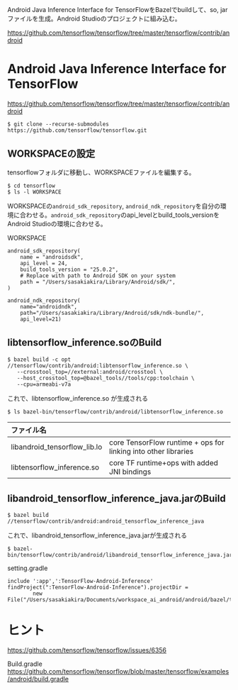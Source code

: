 Android Java Inference Interface for TensorFlowをBazelでbuildして、so, jarファイルを生成。Android Studioのプロジェクトに組み込む。

https://github.com/tensorflow/tensorflow/tree/master/tensorflow/contrib/android

# Android Java Inference Interface for TensorFlow

https://github.com/tensorflow/tensorflow/tree/master/tensorflow/contrib/android

```shell
$ git clone --recurse-submodules https://github.com/tensorflow/tensorflow.git
```

## WORKSPACEの設定

tensorflowフォルダに移動し、WORKSPACEファイルを編集する。

```
$ cd tensorflow
$ ls -l WORKSPACE
```
WORKSPACEの`android_sdk_repository`, `android_ndk_repository`を自分の環境に合わせる。`android_sdk_repository`のapi_levelとbuild_tools_versionをAndroid Studioの環境に合わせる。

WORKSPACE
```
android_sdk_repository(
    name = "androidsdk",
    api_level = 24,
    build_tools_version = "25.0.2",
    # Replace with path to Android SDK on your system
    path = "/Users/sasakiakira/Library/Android/sdk/",
)

android_ndk_repository(
    name="androidndk",
    path="/Users/sasakiakira/Library/Android/sdk/ndk-bundle/",
    api_level=21)
```

## libtensorflow_inference.soのBuild

```shell
$ bazel build -c opt //tensorflow/contrib/android:libtensorflow_inference.so \
   --crosstool_top=//external:android/crosstool \
   --host_crosstool_top=@bazel_tools//tools/cpp:toolchain \
   --cpu=armeabi-v7a
```

これで、libtensorflow_inference.so が生成される

```shell
$ ls bazel-bin/tensorflow/contrib/android/libtensorflow_inference.so
```

|ファイル名||
|:--|:--|
|libandroid_tensorflow_lib.lo|core TensorFlow runtime + ops for linking into other libraries|
|libtensorflow_inference.so|core TF runtime+ops with added JNI bindings|


## libandroid_tensorflow_inference_java.jarのBuild

```
$ bazel build //tensorflow/contrib/android:android_tensorflow_inference_java
```

これで、libandroid_tensorflow_inference_java.jarが生成される

```
$ bazel-bin/tensorflow/contrib/android/libandroid_tensorflow_inference_java.jar
```

setting.gradle
```
include ':app',':TensorFlow-Android-Inference'
findProject(":TensorFlow-Android-Inference").projectDir =
        new File("/Users/sasakiakira/Documents/workspace_ai_android/android/bazel/tensorflow/tensorflow/contrib/android/cmake")
```

# ヒント

https://github.com/tensorflow/tensorflow/issues/6356

Build.gradle
https://github.com/tensorflow/tensorflow/blob/master/tensorflow/examples/android/build.gradle

